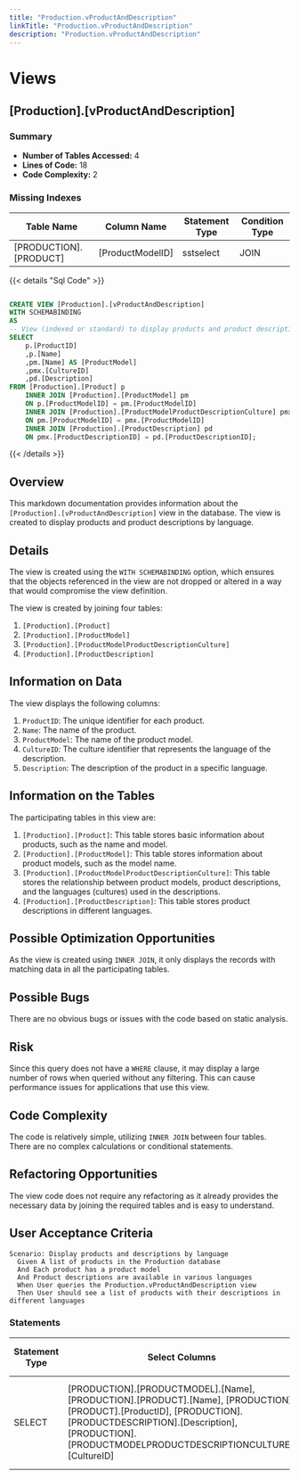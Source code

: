 ```yaml
---
title: "Production.vProductAndDescription"
linkTitle: "Production.vProductAndDescription"
description: "Production.vProductAndDescription"
---
```


# Views

## [Production].[vProductAndDescription]
### Summary


- **Number of Tables Accessed:** 4
- **Lines of Code:** 18
- **Code Complexity:** 2
### Missing Indexes

| Table Name | Column Name | Statement Type | Condition Type |
|---|---|---|---|
| [PRODUCTION].[PRODUCT]| [ProductModelID] | sstselect | JOIN |



{{< details "Sql Code" >}}
```sql

CREATE VIEW [Production].[vProductAndDescription] 
WITH SCHEMABINDING 
AS 
-- View (indexed or standard) to display products and product descriptions by language.
SELECT 
    p.[ProductID] 
    ,p.[Name] 
    ,pm.[Name] AS [ProductModel] 
    ,pmx.[CultureID] 
    ,pd.[Description] 
FROM [Production].[Product] p 
    INNER JOIN [Production].[ProductModel] pm 
    ON p.[ProductModelID] = pm.[ProductModelID] 
    INNER JOIN [Production].[ProductModelProductDescriptionCulture] pmx 
    ON pm.[ProductModelID] = pmx.[ProductModelID] 
    INNER JOIN [Production].[ProductDescription] pd 
    ON pmx.[ProductDescriptionID] = pd.[ProductDescriptionID];

```
{{< /details >}}
## Overview

This markdown documentation provides information about the `[Production].[vProductAndDescription]` view in the database. The view is created to display products and product descriptions by language.

## Details

The view is created using the `WITH SCHEMABINDING` option, which ensures that the objects referenced in the view are not dropped or altered in a way that would compromise the view definition.

The view is created by joining four tables:

1. `[Production].[Product]`
2. `[Production].[ProductModel]`
3. `[Production].[ProductModelProductDescriptionCulture]`
4. `[Production].[ProductDescription]`

## Information on Data

The view displays the following columns:

1. `ProductID`: The unique identifier for each product.
2. `Name`: The name of the product.
3. `ProductModel`: The name of the product model.
4. `CultureID`: The culture identifier that represents the language of the description.
5. `Description`: The description of the product in a specific language.

## Information on the Tables

The participating tables in this view are:

1. `[Production].[Product]`: This table stores basic information about products, such as the name and model.
2. `[Production].[ProductModel]`: This table stores information about product models, such as the model name.
3. `[Production].[ProductModelProductDescriptionCulture]`: This table stores the relationship between product models, product descriptions, and the languages (cultures) used in the descriptions.
4. `[Production].[ProductDescription]`: This table stores product descriptions in different languages.

## Possible Optimization Opportunities

As the view is created using `INNER JOIN`, it only displays the records with matching data in all the participating tables. 

## Possible Bugs

There are no obvious bugs or issues with the code based on static analysis.

## Risk

Since this query does not have a `WHERE` clause, it may display a large number of rows when queried without any filtering. This can cause performance issues for applications that use this view.

## Code Complexity

The code is relatively simple, utilizing `INNER JOIN` between four tables. There are no complex calculations or conditional statements.

## Refactoring Opportunities

The view code does not require any refactoring as it already provides the necessary data by joining the required tables and is easy to understand.

## User Acceptance Criteria

```gherkin
Scenario: Display products and descriptions by language
  Given A list of products in the Production database
  And Each product has a product model
  And Product descriptions are available in various languages
  When User queries the Production.vProductAndDescription view
  Then User should see a list of products with their descriptions in different languages
```
### Statements

| Statement Type | Select Columns | Set Columns | Insert Columns | Joins Columns | Where Columns | Order By Columns | Group By Columns | Having Columns | Table Name |
|---|---|---|---|---|---|---|---|---|---|
| SELECT | [PRODUCTION].[PRODUCTMODEL].[Name], [PRODUCTION].[PRODUCT].[Name], [PRODUCTION].[PRODUCT].[ProductID], [PRODUCTION].[PRODUCTDESCRIPTION].[Description], [PRODUCTION].[PRODUCTMODELPRODUCTDESCRIPTIONCULTURE].[CultureID] | NA | NA | [PRODUCTION].[PRODUCTDESCRIPTION].[ProductDescriptionID], [PRODUCTION].[PRODUCTMODELPRODUCTDESCRIPTIONCULTURE].[ProductModelID], [PRODUCTION].[PRODUCTMODELPRODUCTDESCRIPTIONCULTURE].[ProductDescriptionID], [PRODUCTION].[PRODUCT].[ProductModelID], [PRODUCTION].[PRODUCTMODEL].[ProductModelID] |  |  |  |  | [Production].[ProductModelProductDescriptionCulture], [Production].[ProductDescription], [Production].[ProductModel], [Production].[Product] |

